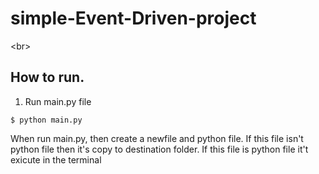 # simple-Event-Driven-project
<br\>
## How to run.
1. Run main.py file
```
$ python main.py
```
When run main.py, then create a newfile and python file.
If this file isn't python file then it's copy to destination folder.
If this file is python file it't exicute in the terminal

